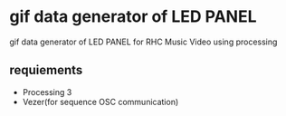 # gif data generator of LED PANEL
gif data generator of LED PANEL for RHC Music Video using processing

## requiements
- Processing 3
- Vezer(for sequence OSC communication)

